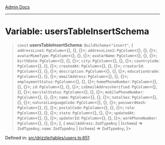[Admin Docs](/)

***

# Variable: usersTableInsertSchema

> `const` **usersTableInsertSchema**: `BuildSchema`\<`"insert"`, \{ `addressLine1`: `PgColumn`\<\{\}, \{\}, \{\}\>; `addressLine2`: `PgColumn`\<\{\}, \{\}, \{\}\>; `avatarMimeType`: `PgColumn`\<\{\}, \{\}, \{\}\>; `avatarName`: `PgColumn`\<\{\}, \{\}, \{\}\>; `birthDate`: `PgColumn`\<\{\}, \{\}, \{\}\>; `city`: `PgColumn`\<\{\}, \{\}, \{\}\>; `countryCode`: `PgColumn`\<\{\}, \{\}, \{\}\>; `createdAt`: `PgColumn`\<\{\}, \{\}, \{\}\>; `creatorId`: `PgColumn`\<\{\}, \{\}, \{\}\>; `description`: `PgColumn`\<\{\}, \{\}, \{\}\>; `educationGrade`: `PgColumn`\<\{\}, \{\}, \{\}\>; `emailAddress`: `PgColumn`\<\{\}, \{\}, \{\}\>; `employmentStatus`: `PgColumn`\<\{\}, \{\}, \{\}\>; `homePhoneNumber`: `PgColumn`\<\{\}, \{\}, \{\}\>; `id`: `PgColumn`\<\{\}, \{\}, \{\}\>; `isEmailAddressVerified`: `PgColumn`\<\{\}, \{\}, \{\}\>; `maritalStatus`: `PgColumn`\<\{\}, \{\}, \{\}\>; `mobilePhoneNumber`: `PgColumn`\<\{\}, \{\}, \{\}\>; `name`: `PgColumn`\<\{\}, \{\}, \{\}\>; `natalSex`: `PgColumn`\<\{\}, \{\}, \{\}\>; `naturalLanguageCode`: `PgColumn`\<\{\}, \{\}, \{\}\>; `passwordHash`: `PgColumn`\<\{\}, \{\}, \{\}\>; `postalCode`: `PgColumn`\<\{\}, \{\}, \{\}\>; `role`: `PgColumn`\<\{\}, \{\}, \{\}\>; `state`: `PgColumn`\<\{\}, \{\}, \{\}\>; `updatedAt`: `PgColumn`\<\{\}, \{\}, \{\}\>; `updaterId`: `PgColumn`\<\{\}, \{\}, \{\}\>; `workPhoneNumber`: `PgColumn`\<\{\}, \{\}, \{\}\>; \}, \{ `emailAddress`: `ZodTypeAny` \| (`schema`) => `ZodTypeAny`; `name`: `ZodTypeAny` \| (`schema`) => `ZodTypeAny`; \}\>

Defined in: [src/drizzle/tables/users.ts:651](https://github.com/PalisadoesFoundation/talawa-api/blob/4f56a5331bd7a5f784e82913103662f37b427f3e/src/drizzle/tables/users.ts#L651)
